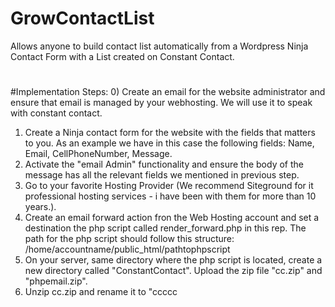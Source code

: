 # GrowContactList
Allows anyone to build contact list automatically from a Wordpress Ninja Contact Form with a List created on Constant Contact.
#
#Implementation Steps:
0) Create an email for the website administrator and ensure that email is managed by your webhosting. We will use it to speak with constant contact.
1) Create a Ninja contact form for the website with the fields that matters to you. As an example we have in this case the following fields: Name, Email, CellPhoneNumber, Message.
2) Activate the "email Admin" functionality and ensure the body of the message has all the relevant fields we mentioned in previous step.
3) Go to your favorite Hosting Provider (We recommend Siteground for it professional hosting services - i have been with them for more than 10 years.).
4) Create an email forward action fron the Web Hosting account and set a destination the php script called render_forward.php in this rep.
The path for the php script should follow this structure: /home/accountname/public_html/pathtophpscript
5) On your server, same directory where the php script is located, create a new directory called "ConstantContact". Upload the zip file "cc.zip" and "phpemail.zip".
6) Unzip cc.zip and rename it to "ccccc

